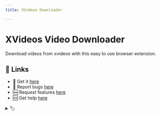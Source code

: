 ```yaml
---
title: XVideos Downloader

---
```


# XVideos Video Downloader

Download videos from xvideos with this easy to use browser extension.

<!-- Video -->

## 🔗 Links

- 🎁 Get it [here](https://serp.ly/xvideos-video-downloader)
- 🐛 Report bugs [here](https://github.com/serpxxx/xvideos-video-downloader/issues)
- 🆕 Request features [here](https://github.com/serpxxx/xvideos-video-downloader/issues)
- 🆘 Get help [here](https://support.serp.co/)



<!-- ## Downloading videos from xvideos  -->
<!-- a paragraph or two discussing the various types of videos, and technologies employed by xvideos for serving and protecting videos.  -->


<!-- ## Screenshots -->
<!-- Screenshots -->


<!-- ## Permissions justification -->
<!-- Permissions justification -->


<details>
  <summary> 🏷️ </summary>

- [Beeg Video Downloader](https://github.com/serpxxx/beeg-video-downloader)
- [Xhamster Video Downloader](https://github.com/serpxxx/xhamster-video-downloader)
- [Tnaflix Video Downloader](https://github.com/serpxxx/tnaflix-video-downloader)
- [Xvideos Video Downloader](https://github.com/serpxxx/xvideos-video-downloader)
- [Eporner Video Downloader](https://github.com/serpxxx/eporner-video-downloader)
- [Youporn Video Downloader](https://github.com/serpxxx/youporn-video-downloader)
- [Beeg Video Downloader](https://github.com/serpxxx/beeg-video-downloader)
- [Xvideos Video Downloader](https://github.com/serpxxx/xvideos-video-downloader)
- [Tnaflix Video Downloader](https://github.com/serpxxx/tnaflix-video-downloader)
- [Xhamster Video Downloader](https://github.com/serpxxx/xhamster-video-downloader)
- [Eporner Video Downloader](https://github.com/serpxxx/eporner-video-downloader)
- [Spankbang Video Downloader](https://github.com/serpxxx/spankbang-video-downloader)
- [Redtube Video Downloader](https://github.com/serpxxx/redtube-video-downloader)
- [Xnxx Video Downloader](https://github.com/serpxxx/xnxx-video-downloader)
- [Youporn Video Downloader](https://github.com/serpxxx/youporn-video-downloader)

</details>

